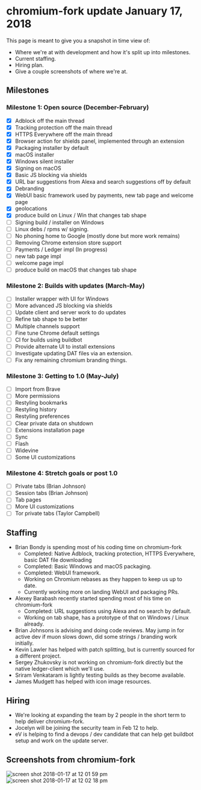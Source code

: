 # chromium-fork update January 17, 2018

This page is meant to give you a snapshot in time view of:

- Where we're at with development and how it's split up into milestones.
- Current staffing.
- Hiring plan.
- Give a couple screenshots of where we're at.

## Milestones


### Milestone 1: Open source (December-February)
- [x] Adblock off the main thread
- [x] Tracking protection off the main thread
- [x] HTTPS Everywhere off the main thread
- [x] Browser action for shields panel, implemented through an extension
- [x] Packaging installer by default
- [x] macOS installer
- [x] Windows silent installer
- [x] Signing on macOS
- [x] Basic JS blocking via shields
- [x] URL bar suggestions from Alexa and search suggestions off by default
- [x] Debranding
- [x] WebUI basic framework used by payments, new tab page and welcome page
- [x] geolocations
- [x] produce build on Linux / Win that changes tab shape
- [ ] Signing build / installer on Windows
- [ ] Linux debs / rpms w/ signing.
- [ ] No phoning home to Google (mostly done but more work remains)
- [ ] Removing Chrome extension store support
- [ ] Payments / Ledger impl (In progress)
- [ ] new tab page impl
- [ ] welcome page impl
- [ ] produce build on macOS that changes tab shape

### Milestone 2: Builds with updates (March-May)

- [ ] Installer wrapper with UI for Windows
- [ ] More advanced JS blocking via shields
- [ ] Update client and server work to do updates
- [ ] Refine tab shape to be better
- [ ] Multiple channels support
- [ ] Fine tune Chrome default settings
- [ ] CI for builds using buildbot
- [ ] Provide alternate UI to install extensions
- [ ] Investigate updating DAT files via an extension.
- [ ] Fix any remaining chromium branding things.

### Milestone 3: Getting to 1.0 (May-July)

- [ ] Import from Brave
- [ ] More permissions
- [ ] Restyling bookmarks
- [ ] Restyling history
- [ ] Restyling preferences
- [ ] Clear private data on shutdown
- [ ] Extensions installation page
- [ ] Sync
- [ ] Flash
- [ ] Widevine
- [ ] Some UI customizations

### Milestone 4: Stretch goals or post 1.0

- [ ] Private tabs (Brian Johnson)
- [ ] Session tabs (Brian Johnson)
- [ ] Tab pages
- [ ] More UI customizations
- [ ] Tor private tabs (Taylor Campbell)

## Staffing

- Brian Bondy is spending most of his coding time on chromium-fork
  - Completed: Native Adblock, tracking protection, HTTPS Everywhere, basic DAT file downloading
  - Completed: Basic Windows and macOS packaging.
  - Completed: WebUI framework.
  - Working on Chromium rebases as they happen to keep us up to date.
  - Currently working more on landing WebUI and packaging PRs.
- Alexey Barabash recently started spending most of his time on chromium-fork
  - Completed: URL suggestions using Alexa and no search by default.
  - Working on tab shape, has a prototype of that on Windows / Linux already.
- Brian Johnsons is advising and doing code reviews. May jump in for active dev if muon slows down, did some strings / branding work initially.
- Kevin Lawler has helped with patch splitting, but is currently sourced for a different project.
- Sergey Zhukovsky is not working on chromium-fork directly but the native ledger-client which we'll use.
- Sriram Venkataram is lightly testing builds as they become available.
- James Mudgett has helped with icon image resources.

## Hiring

- We're looking at expanding the team by 2 people in the short term to help deliver chromium-fork.
- Jocelyn will be joining the security team in Feb 12 to help.
- eV is helping to find a devops / dev candidate that can help get buildbot setup and work on the update server.


## Screenshots from chromium-fork

![screen shot 2018-01-17 at 12 01 59 pm](https://user-images.githubusercontent.com/831718/35055946-7713010c-fb7e-11e7-821d-48b17453bb69.png)
![screen shot 2018-01-17 at 12 02 18 pm](https://user-images.githubusercontent.com/831718/35055947-772568ba-fb7e-11e7-9568-eb58e72e2ede.png)

